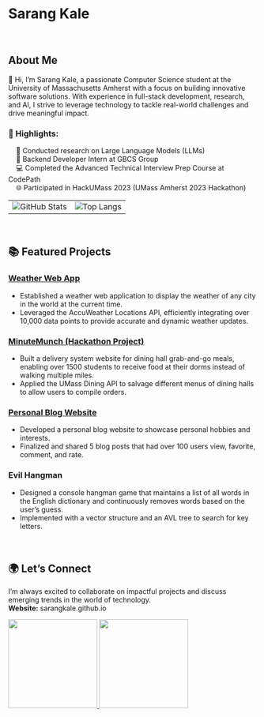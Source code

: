 # Sarang Kale
<br>

## About Me
👋 Hi, I’m Sarang Kale, a passionate Computer Science student at the University of Massachusetts Amherst with a focus on building innovative software solutions. With experience in full-stack development, research, and AI, I strive to leverage technology to tackle real-world challenges and drive meaningful impact.

### 🌟 Highlights:
&nbsp;&nbsp;&nbsp;&nbsp;🔬 Conducted research on Large Language Models (LLMs)  
&nbsp;&nbsp;&nbsp;&nbsp;🚀 Backend Developer Intern at GBCS Group  
&nbsp;&nbsp;&nbsp;&nbsp;💻 Completed the Advanced Technical Interview Prep Course at CodePath  
&nbsp;&nbsp;&nbsp;&nbsp;🌐 Participated in HackUMass 2023 (UMass Amherst 2023 Hackathon)
<br>
<table>
  <tr>
    <td align="center">
      <img src="https://github-readme-stats.vercel.app/api?username=sarangkale" alt="GitHub Stats">
    </td>
    <td align="center">
      <img src="https://github-readme-stats.vercel.app/api/top-langs/?username=sarangkale&layout=compact" alt="Top Langs">
    </td>
  </tr>
</table>
<br>


## 📚 Featured Projects
### <a href="https://github.com/sarangkale/Web-App" target="_blank">Weather Web App</a>
- Established a weather web application to display the weather of any city in the world at the current time.
- Leveraged the AccuWeather Locations API, efficiently integrating over 10,000 data points to provide accurate and dynamic weather updates.
### <a href="https://github.com/Amandinh0/MinuteMunch" target="_blank">MinuteMunch (Hackathon Project)</a>
- Built a delivery system website for dining hall grab-and-go meals, enabling over 1500 students to receive food at their dorms instead of walking multiple miles.
- Applied the UMass Dining API to salvage different menus of dining halls to allow users to compile orders.
### <a href="https://github.com/sarangkale/djangoproject" target="_blank">Personal Blog Website</a>
- Developed a personal blog website to showcase personal hobbies and interests.
- Finalized and shared 5 blog posts that had over 100 users view, favorite, comment, and rate.
### Evil Hangman
- Designed a console hangman game that maintains a list of all words in the English dictionary and continuously removes words based on the user’s guess.
- Implemented with a vector structure and an AVL tree to search for key letters.
<br><br><br>


## 🌍 Let’s Connect
I’m always excited to collaborate on impactful projects and discuss emerging trends in the world of technology.
<br>
**Website:** sarangkale.github.io
<br>
<p>
  <a href="mailto:sarangkale04@gmail.com">
    <img src="https://img.shields.io/badge/-Gmail-D14836?style=for-the-badge&logo=Gmail&logoColor=white" width="180">
  </a>
  <a href="https://www.linkedin.com/in/sarang-kale-783876275/">
    <img src="https://img.shields.io/badge/-LinkedIn-blue?style=for-the-badge&logo=Linkedin&logoColor=white" width="180">
  </a>
</p>
<br>
